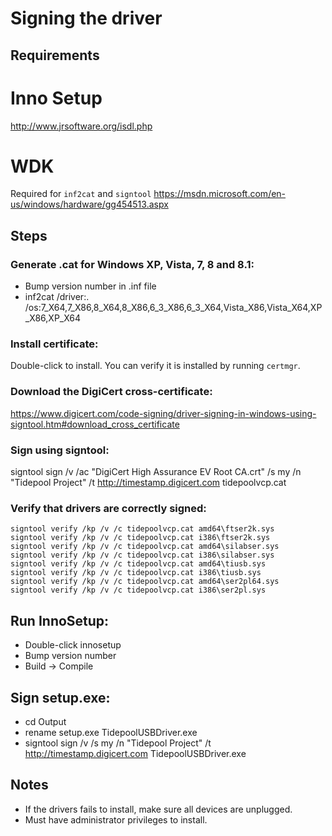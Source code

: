 # Signing the driver

## Requirements

# Inno Setup
http://www.jrsoftware.org/isdl.php

# WDK 
Required for `inf2cat` and `signtool`
https://msdn.microsoft.com/en-us/windows/hardware/gg454513.aspx

## Steps

### Generate .cat for Windows XP, Vista, 7, 8 and 8.1:
- Bump version number in .inf file
- inf2cat /driver:. /os:7_X64,7_X86,8_X64,8_X86,6_3_X86,6_3_X64,Vista_X86,Vista_X64,XP_X86,XP_X64

### Install certificate:
Double-click to install. You can verify it is installed by running `certmgr`.

### Download the DigiCert cross-certificate:
https://www.digicert.com/code-signing/driver-signing-in-windows-using-signtool.htm#download_cross_certificate

### Sign using signtool:

signtool sign /v /ac "DigiCert High Assurance EV Root CA.crt" /s my /n "Tidepool Project" /t http://timestamp.digicert.com tidepoolvcp.cat

### Verify that drivers are correctly signed:

	signtool verify /kp /v /c tidepoolvcp.cat amd64\ftser2k.sys
	signtool verify /kp /v /c tidepoolvcp.cat i386\ftser2k.sys
	signtool verify /kp /v /c tidepoolvcp.cat amd64\silabser.sys
	signtool verify /kp /v /c tidepoolvcp.cat i386\silabser.sys
	signtool verify /kp /v /c tidepoolvcp.cat amd64\tiusb.sys
	signtool verify /kp /v /c tidepoolvcp.cat i386\tiusb.sys
	signtool verify /kp /v /c tidepoolvcp.cat amd64\ser2pl64.sys
	signtool verify /kp /v /c tidepoolvcp.cat i386\ser2pl.sys

## Run InnoSetup:
- Double-click innosetup
- Bump version number
- Build -> Compile

## Sign setup.exe:
- cd Output
- rename setup.exe TidepoolUSBDriver.exe
- signtool sign /v /s my /n "Tidepool Project" /t http://timestamp.digicert.com TidepoolUSBDriver.exe

## Notes

- If the drivers fails to install, make sure all devices are unplugged.
- Must have administrator privileges to install.
